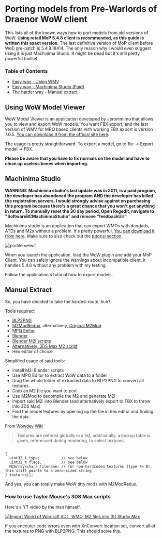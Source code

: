 # Porting models from Pre-Warlords of Draenor WoW client

This lists all of the known ways how to port models from old versions of WoW. **Using retail MoP 5.4.8 client is recommended, as this guide is written this exact version.** The last definitive version of MoP client before WoD pre-patch is 5.4.8.18414. The only reason why I would even suggest using it is just Machinima Studio. It might be dead but it's still pretty powerful toolset.


### Table of Contents
* [Easy way - Using WMV](Using-WoW-Model-Viewer)
* [Easy way - Machinima Studio (Paid)](Machinima-Studio)
* [The harder way - Manual extract](Manual-extract)

## Using WoW Model Viewer
WoW Model Viewer is an application developed by Jerommimo that allows you to view and export WoW models.
You want FBX export, and the last version of WMV for MPQ based clients with working FBX export is version 7.0.5. [You can download it from the official site here](https://wowmodelviewer.net/wordpress/?wpdmpro=wowmodelviewer_7-0-5).

The usage is pretty straightforward. To export a model, go to file -> Export model -> FBX.

**Please be aware that you have to fix normals on the model and have to clean up useless bones when importing.**

## Machinima Studio

**WARNING: Machinima studio's last update was in 2011, is a paid program, the developer has abandoned the program AND the developer has killed the registration servers. I would strongly advise against on purchasing this program because there's a great chance that you won't get anything in return. To manually reset the 30 day period, Open Regedit, navigate to "SoftwareBCMachinimaStudio" and remove "feedbackUrl"**

Machinima studio is an application that can export WMOs with doodads, ATDs and M2s without a problem. It's pretty powerful. [You can download it from here](http://www.machinimadev.com/download/). Make sure to also check out the [tutorial section](http://www.machinimadev.com/tutorials/).

![profile select](/img/profile_select.png)

When you launch the application, load the WoW plugin and add your MoP Client. You can safely ignore the warnings about incompatible client, it handles 5.4.8 without any problem with my testing.

Follow the application's tutorial how to export models.

## Manual Extract

So, you have decided to take the hardest route, huh?

Tools required:
* [BLP2PNG](http://www.wowinterface.com/downloads/info6127-BLP2PNG.html)
* [M2ModRedux](https://bitbucket.org/suncurio/m2mod/downloads/), alternatively, [Original M2Mod](http://www.mediafire.com/file/uuvi6jonoz7un2u/M2Mod_470b.zip)
* [MPQ Editor](http://www.zezula.net/en/mpq/download.html)
* [Blender](https://www.blender.org/)
* [Blender M2i scripts](https://bitbucket.org/suncurio/blender-m2i-scripts/downloads/)
* [Alternatively, 3DS Max M2 script](https://www.dropbox.com/s/hoiqm0n3u4ybdqs/TaylorMouse-Adt-Wmo-ImportScript.zip)
* Hex editor of choice

Simplified usage of said tools:
* Install M2i Blender scripts
* Use MPQ Editor to extract WoW data to a folder
* Drag the whole folder of extracted data to BLP2PNG to convert all textures
* Grab an M2 file you want to port
* Use M2Mod to decompile the M2 and generate M2i
* Import said M2i into Blender (and alternatively export to FBX to throw into 3DS Max)
* Find the model textures by opening up the file in hex editor and finding the data.

From [Wowdev Wiki](https://wowdev.wiki/M2#Textures)
>Textures are defined globally in a list, additionally, a lookup table is given, referenced during rendering, to select textures.

```struct M2Texture

{
  uint32_t type;          // see below
  uint32_t flags;         // see below
  M2Array<char> filename; // for non-hardcoded textures (type != 0), this still points to a zero-sized string
} textures[];
```

And yes, you can totally make WoW titty mods with M2ModRedux.

### How to use Taylor Mouse's 3DS Max scripts
Here's a YT video by the man himself.

[![Import World of Warcraft ADT, WMO, M2 files into 3D Studio Max](http://img.youtube.com/vi/mQTJMy0ebjU/0.jpg)](https://youtu.be/mQTJMy0ebjU)

If you encouter code errors even with XnConvert location set, convert all of the textures to PNG with BLP2PNG. This should solve this.
